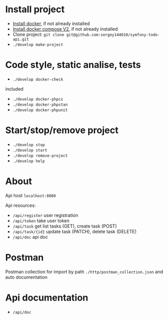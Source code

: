 # Install project
- [Install docker](https://docs.docker.com/), if not already installed
- [Install docker compose V2](https://docs.docker.com/compose/install/linux/), if not already installed
- Clone project: `git clone git@github.com:sergey144010/symfony-todo-api.git`
- `./develop make-project`

# Code style, static analise, tests
- `./develop docker-check`

included
- `./develop docker-phpcs`
- `./develop docker-phpstan`
- `./develop docker-phpunit`

# Start/stop/remove project
- `./develop stop`
- `./develop start`
- `./develop remove-project`
- `./develop help`

# About
Api host `localhost:8080`

Api resources:
- `/api/register` user registration
- `/api/token` take user token
- `/api/task` get list tasks (GET), create task (POST)
- `/api/task/{id}` update task (PATCH), delete task (DELETE)
- `/api/doc` api doc

# Postman
Postman collection for import by path `./http/postman_collection.json`
and auto documentation

# Api documentation
- `/api/doc`

